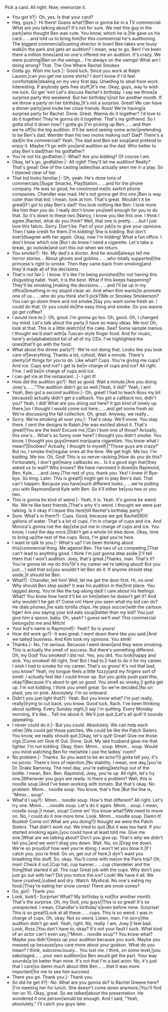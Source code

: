 Pick a card.
All right. Now, memorize it.
- You got it?|- Oh, yes.
Is that your card?
- Hey, guys.|- Hi there!
Guess what?|Ben is gonna be in a TV commercial.
What are you talking about?
It's not for sure.
We met this guy in the park|who thought Ben was cute.
You know, which he is.|He gave us his card...
...and told us to bring him|for this commercial he's auditioning.
The biggest commercial|casting director in town!
Ben takes one lousy walk|in the park and gets an audition?
I mean, way to go, Ben!
I've been there a million times|and no one's offered me an audition.
It's crazy. We were pushing|Ben on the swings...
I'm always on the swings!
What am I doing wrong?
That.
The One Where Rachel Smokes
- Gotta go. Wish me luck.|- Good luck.
Since you work at Ralph Lauren,|can you get me some shirts?
I don't know if I'd feel comfortable|stealing on my very first day.
Unwilling to steal from work.
Interesting.
If anybody gets free stuff,|it's me.
Okay, guys, way to wish me luck.
Go get 'em!
Let's discuss Rachel's birthday.
I say we throw|a surprise party this weekend.
But her birthday's|not for another month.
If we throw a party on her birthday,|it's not a surprise.
Great! We can have a dinner party|and invite her close friends.
Ross! We're having|a surprise party for Rachel.
Done.
Great. Wanna do it together?
I'd love to do it together!
They're gonna do it together.
That's my girlfriend.
So I gotta shut it down now?
I gotta go.|I'm picking up Ben...
...and then we're off|to the big audition.
It'll be weird seeing some actor|pretending to be Ben's dad.
Weirder than his two moms making out?
Dad? There's a dad|in the commercial?
Yeah. The dad and Ben eat soup|and pretend to enjoy it.
Maybe I'll go with you|and audition as the dad.
Who better to play Ben's dad|than his godfather?
- You're not his godfather.|- What?
Are you kidding?
Of course I am.
- Okay, let's go, godfather.|- All right!
They'll let me audition!
Really? That's great!
One of the casting ladies|has actually seen me in a play.
So I steered clear of her.
- That kid looks familiar.|- Oh, yeah.
He's done tons of commercials:|Sugar Smacks, PlayStation...
...and for the phone company.
He was so good, he convinced me|to switch phone companies.
Chandler was mad.
He's not gonna get this one.|Ben is way cuter than that kid.
I mean, look at him.
That's great.
Wouldn't it be great|if I got to play Ben's dad?
You look nothing like Ben.
I look more like him than you do.
I really don't know you|well enough for you to do that.
So it's down to these two.|Nancy, I know you like this one.
I think I agree.|Rachel, what do you think?
Well, that one is pretty...
...but I just love this fabric.
Sorry.
Don't be. Part of your job|is to give your opinions.
Then I take credit for them.|I'm kidding!
She is kidding. But don't ever|disagree with her again.
Okay, now I'm kidding!
What a fun office.
I don't know which one.|But I do know I need a cigarette.
Let's take a break, go outside|and sort this out when we return.
- You smoke?|- No.
My dad's a doctor. And he would|always tell me horror stories...
About ghosts and goblins...
...who totally supported|the princess's right to smoke.
Then they came back from smoking|and they'd made all of the decisions.
- That's not fair.|- I know.
It's like I'm being punished|for not having this disgusting habit.
Yeah, it is the best.
What if this keeps happening?
They'll be smoking,|making the decisions...
...and I'll be up in my office|breathing in my stupid clean air.
And when Kim wants|to promote one of us...
...who do you think she'll pick?|Me or Smokey Smokerson?
You can go down there and not smoke.|Say you want some fresh air.
I could do that.
Or you could do|the easy thing and smoke.
Do you wanna go get coffee?
- I would love to.|- Oh, good.
I'm gonna go too.
Oh, good.
Oh, I changed my mind.
Let's talk about the party.|I have so many ideas.
Me too!
Oh, look at that.
This is a little sketch|of the cake. See?
Some sample menus.
I thought we'd start with|a Tuscan-style finger food.
And for music, here's an|alphabetized list of all of my CDs.
I've highlighted the ones|that'll go with the food.
- What about the dinner party?|- We're not doing that.
Looks like you took care of|everything. Thanks a lot, cohost.
Wait a minute. There's plenty|of things for you to do.
Like what?
Cups.
You're giving me cups?
And ice.
Cups and ice? I get to be|in charge of cups and ice?
All right.
Fine. I will be|in charge of cups and ice.
- I can get ice at the restaurant...|- I got it!
- How did the audition go?|- Not so good.
Wait a minute.|Are you doing Joey's...
..."The audition didn't go so well.|Yeah, it did!"
Yeah, I am!
- Yeah, Ben got a second audition.|- Oh, great!
I had to teach Ross my bit because|I actually didn't get a callback.
You got a callback too, didn't you?
Yeah, I did!
What are you doing out here?
It got kind of lonely up there,|so I thought I would come out here...
...and get some fresh air.
We're discussing the fall collection.
Oh, great.
Anyway, we really...
- Sorry. We're smoking all over you.|- That's okay.
We'll move. You stay there.
I sent the designs to Ralph.|He was excited about it.
That's great!|You are the best!
Excuse me.|Can I bum one of those?
Actually, this one's...
What's so funny over here?
I thought you didn't smoke.
You know, I thought you guys|meant marijuana cigarettes.
You know what I mean?|Doobies?
Actually, I thought to myself,|"Those guys are crazy!"
But no, I smoke the|regular ones all the time.
We get high.
Me too.
I'm kidding.
Me too.
Oh, God! This is so nerve-racking.|How do you do this?
Fortunately, I don't get|many callbacks so...
Is it a good sign that|they asked us to wait?
Who knows?
We have narrowed it down|to Raymond, Ben, Kyle...
...and Joey.|The rest of you, thank you.
Yes! I knew it!
Bye-bye.
So long.
Later.
This is great!|I might get to play Ben's dad.
That can't happen.
Because you have|such different looks...
...we're putting you with Raymond|and Kyle with Ben.
So it'll either be|you two or you two.
- This is gonna be kind of weird.|- Yeah, it is.
Yeah. It's gonna be weird.
No. We're like best friends.|That's why it's weird.
I thought we were just talking.
Is it okay if I leave this here|till Rachel's birthday party?
- Sure. What's in them?|- Cups.
Good, because we got Rachel|800 gallons of water.
That's a lot of cups.
I'm in charge of cups and ice.
And Monica's gonna rue the day|she put me in charge of cups and ice.
You know, I rued the day once.|Didn't get a whole lot else done.
Okay, time to bring up|the rest of the cups.
Ross, I'm glad you're here.
- I want to talk to you.|- What's up?
I've been thinking about this|commercial thing. Me against Ben.
The two of us competing.|That can't lead to anything good.
I think I'm just gonna step aside.|I'll tell them that I won't audition.
Joey, that's great.|Thanks, man.
That's it?
You're gonna let me do this?|It's my career we're talking about!
But you just...
I said that so|you wouldn't let Ben do it.
If anyone should step aside,|it should be Ben.
- What?|- Chandler, tell him!
Well, let me get the door first.
Hi, no one!
Why should Ben step aside?
It was his audition in the|first place. You tagged along.
You're like the tag-along dad!
I care about his feelings.
What?
You know how hard it'll be on him|when he doesn't get it?
And why wouldn't he get it?
Come on!
Have you seen what my kid can do?
He dials phones,|he eats tortilla chips.
He plays soccer|with the cartoon tiger!
Are you saying your kid eats soup|better than my kid?
You just give him a spoon, baby.
Oh, yeah? I guess we'll see!
This commercial belongs|to me and Mitch!
- Your kid's name is Raymond!|- Yeah? So is yours!
- How did work go?|- It was great.
I went down there like you said.|And we talked business.
And Kim took my opinions.
You stink!
- Thanks.|- No, I'm serious.
Because I went down|and they were smoking.
This is actually the smell of success.
But there's something different.
Oh, my God! You smoked!
I did not.
Yes, you did. You look|happy and sick. You smoked!
All right, fine! But I had to.|I had to do it for my career.
I wish I had to smoke for my career.
That's so gross!
It's not that bad, you know?
Yeah, my tongue feels a little fuzzy|and my fingers sort of smell.
I actually feel like I could throw up.
But you gotta push past this, okay?|Because it's about to get so good.
You smell so smoky,|I gotta get up.
I'm not kidding.
I think you smell great.
So we're decided.|No on plaid, yes on pink.
Absolutely.
I'm so onboard.
- Didn't you just light that?|- Yeah.
But you know what?
I'm just really, really|trying to cut back, you know.
Good luck, Rach.
I've been thinking about quitting.
Every Sunday night,|I say I'm quitting.
Every Monday morning, it's like...
Tell me about it.
We'll just quit.|Let's all quit!
It sounds appealing.
- I never could do it.|- But you could. Absolutely.
We can help each other.|We could get those patches.
We could be like the Patch Sisters.
You know, we really should quit.|Okay, let's quit!
Great! Give me those cigs.|Come on!
Give it! Out. Done. Quit.
My late husband gave me that lighter.
I'm not kidding.
Okay, then.
Mmm... soup.
Mmm... soup.
Would you mind watching Ben for me|while I use the ladies' room?
- No problem.|- Thanks.
So you want to be an actor?|I gotta tell you, it's no picnic.
There's tons of rejection.|No stability.
I mean, one day,|you're Dr. Drake Ramoray.
The next day, you're eating|ketchup out of the bottle.
I mean, Ben. Ben.
Raymond, Joey, you're up.
All right, let's try one.|Whenever you guys are ready.
Is there a problem?
Well, this is noodle soup.|And I've been working with tomato.
But that's okay. No problem.
Mmm... noodle soup.
You know, that's fine.|But the line is, "Mmm... soup".
- What'd I say?|- Mmm... noodle soup.
How's that different?
All right. Let's try one.
Mmm...
...noodle soup.
Let's do it again.
Mmm... soup.
I mean, noodle soup.|I mean, soup!
Come on!
You know what?|We need to move on.
No, I could do it one more time.
Look.
Mmm... noodle soup.
Damn it!
Busted!
Come on! What are you doing?|I thought we were the Patch Sisters.
That didn't work out.
We tried to quit.|But it was too hard.
If you started smoking again,|you could have at least told me.
Give me one.|What are we talking about?
Don't you give up.
That's why we didn't tell you,|and we won't drag you down.
Wait. No, no.|Drag me down.
We're so proud|of how well you're doing.
I won't let you blow it.|If I catch you, you're fired.
Go on, get out of here.|I don't want you breathing this stuff.
So, okay. You'll come with me|on the Paris trip?
Oh, man!
Check it out.|Cup hat, cup banner...
...cup chandelier and the thing|that started it all. The cup!
Great job with the cups.
Why don't you just go out with her?
Did you notice the ice? Look!
We have it all. We have crushed,|cubed and dry. Watch.
Mystical.
No one's eating my food.|They're eating her snow cones!
There are snow cones?
- Go, go!|- Thank you.
- Look, look!|- Surprise!
What? My birthday is not|for another month.
That's the surprise.
Oh, my God, you guys!|This is so great! It's so unexpected.
I mean, Chandler's birthday's|even before mine.
Surprise!
This is so great!|Look at all these...
...cups.
This is so weird.
I was in charge of cups.
Oh, okay. Not so weird.
Listen, man. I'm sorry|the audition didn't go well.
Yeah, right.
No, really. I am, Joey.|I feel bad.
Look, Ross.|You don't have to, okay?
It's not your fault I suck.
What kind of an actor can't even say,|"Mmm... noodle soup"?
You know what? Maybe you didn't|mess up your audition because you suck.
Maybe you messed up because|you care more about your godson.
What do you mean?
I think, subconsciously...
You lost me.
I think, on some level,|you sabotaged...
...your own audition|so Ben would get the part.
Your way sounds|a lot better than mine.
It's not that I'm a bad actor.
No, it's just that I care|so damn much about little Ben...
...that it was more important|for me to see him succeed.
- There you go. Thank you.|- Thank you.
- So did he get it?|- No.
What are you gonna do?
Is Rachel Greene here?|I'm meeting her for lunch.
She doesn't come down anymore.|You'll find her on 10.
Okay, great.
So we talked|about the presentation.
He wondered if one person|would be enough.
And I said, "Yeah, absolutely."
I'll catch you guys later.